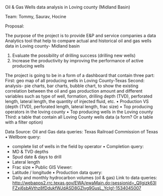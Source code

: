 Oil & Gas Wells data analysis in 
Loving county (Midland Basin)

Team: Tommy, Saurav, Hocine 

Proposal:

The purpose of the project is to provide E&P and service companies a data Analytics tool that help to compare actual and historical oil and gas wells data in Loving county- Midland basin 
1. Evaluate the possibility of drilling success (drilling new wells)
2. Increase the productivity by improving the performance of active producing wells

The project is going to be in a form of a dashboard that contain three part:
First: geo map of all producing wells in Loving County-Texas 
Second: analysis- pie charts, bar charts, bubble chart, to show the existing correlation between the oil and gas production amount and different variables such as type of well, formation, drilling depth (TVD), perforated length, lateral length, the quantity of injected fluid, etc. 
•	Production VS (depth (TVD), perforated length, lateral length, frac size) 
•	Top producing operators in the loving county 
•	Top producing wells in the Loving county 
Third: a table that contain all Loving County wells data (a form? Or a table with a filter option)
	 


Data Source:
Oil and Gas data queries: Texas Railroad Commission of Texas 
•	Wellbore query: 
-	complete list of wells in the field by operator 
•	Completion query:
-	MD & TVD depths 
-	Spud date & days to drill 
-	Lateral length 
-	Frac size 
•	Public GIS Viewer:
-	Latitude / longitude 
•	 Production data query: 
-	Daily and monthly hydrocarbon volumes (oil & gas)
Link to data queries: 
http://webapps2.rrc.texas.gov/EWA/ewaMain.do;jsessionid=_QlIgizk63IFZxj6sbAVthz8fDdukfWJdASD8GZlvg9GusL_YcIg!-1534045007


